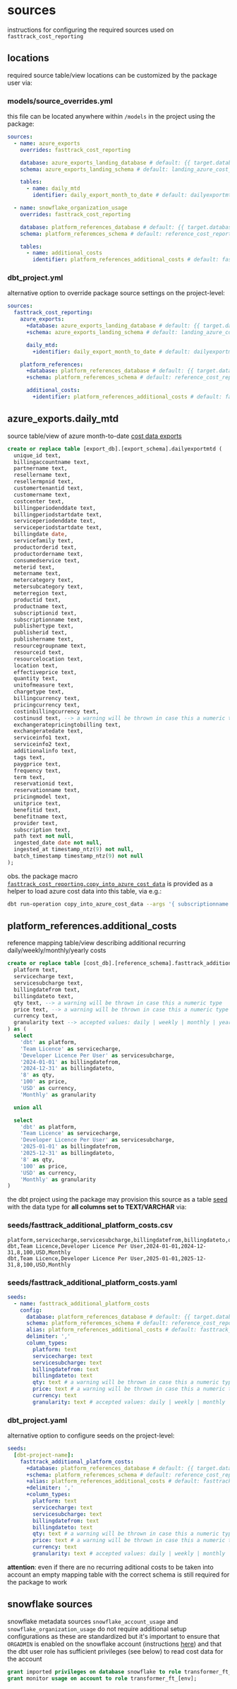 # sources
instructions for configuring the required sources used on `fasttrack_cost_reporting`

## locations
required source table/view locations can be customized by the package user via:

### models/source_overrides.yml
this file can be located anywhere within `/models` in the project using the package:

```yaml
sources:
  - name: azure_exports
    overrides: fasttrack_cost_reporting

    database: azure_exports_landing_database # default: {{ target.database }}
    schema: azure_exports_landing_schema # default: landing_azure_cost_data_export

    tables:
      - name: daily_mtd
        identifier: daily_export_month_to_date # default: dailyexportmtd

  - name: snowflake_organization_usage
    overrides: fasttrack_cost_reporting

    database: platform_references_database # default: {{ target.database }}
    schema: platform_referemces_schema # default: reference_cost_reporting

    tables:
      - name: additional_costs
        identifier: platform_references_additional_costs # default: fasttrack_additional_platform_costs
```

### dbt_project.yml
alternative option to override package source settings on the project-level:

```yaml
sources:
  fasttrack_cost_reporting:
    azure_exports:
      +database: azure_exports_landing_database # default: {{ target.database }}
      +schema: azure_exports_landing_schema # default: landing_azure_cost_data_export

      daily_mtd:
        +identifier: daily_export_month_to_date # default: dailyexportmtd

    platform_references:
      +database: platform_references_database # default: {{ target.database }}
      +schema: platform_referemces_schema # default: reference_cost_reporting

      additional_costs:
        +identifier: platform_references_additional_costs # default: fasttrack_additional_platform_costs
```

## azure_exports.daily_mtd
source table/view of azure month-to-date
[cost data exports](https://learn.microsoft.com/en-us/azure/cost-management-billing/costs/tutorial-export-acm-data)

```sql
create or replace table [export_db].[export_schema].dailyexportmtd (
  unique_id text,
  billingaccountname text,
  partnername text,
  resellername text,
  resellermpnid text,
  customertenantid text,
  customername text,
  costcenter text,
  billingperiodenddate text,
  billingperiodstartdate text,
  serviceperiodenddate text,
  serviceperiodstartdate text,
  billingdate date,
  servicefamily text,
  productorderid text,
  productordername text,
  consumedservice text,
  meterid text,
  metername text,
  metercategory text,
  metersubcategory text,
  meterregion text,
  productid text,
  productname text,
  subscriptionid text,
  subscriptionname text,
  publishertype text,
  publisherid text,
  publishername text,
  resourcegroupname text,
  resourceid text,
  resourcelocation text,
  location text,
  effectiveprice text,
  quantity text,
  unitofmeasure text,
  chargetype text,
  billingcurrency text,
  pricingcurrency text,
  costinbillingcurrency text,
  costinusd text, --> a warning will be thrown in case this a numeric type
  exchangeratepricingtobilling text,
  exchangeratedate text,
  serviceinfo1 text,
  serviceinfo2 text,
  additionalinfo text,
  tags text,
  paygprice text,
  frequency text,
  term text,
  reservationid text,
  reservationname text,
  pricingmodel text,
  unitprice text,
  benefitid text,
  benefitname text,
  provider text,
  subscription text,
  path text not null,
  ingested_date date not null,
  ingested_at timestamp_ntz(9) not null,
  batch_timestamp timestamp_ntz(9) not null
);
```

obs. the package macro
[`fasttrack_cost_reporting.copy_into_azure_cost_data`](https://github.com/bdsoy/fasttrack_cost_reporting/blob/main/macros/azure/copy_into_azure_cost_data.sql)
is provided as a helper to load azure cost data into this table, via e.g.:
```sh
dbt run-operation copy_into_azure_cost_data --args '{ subscriptionname: DEV_TST___ISOLATED___FASTTRACK_SF_DEV, stagename: STAGE_AZURE_COST_DATA_EXPORT_DEV }'
```

## platform_references.additional_costs
reference mapping table/view describing additional recurring daily/weekly/monthly/yearly costs

```sql
create or replace table [cost_db].[reference_schema].fasttrack_additional_platform_costs (
  platform text,
  servicecharge text,
  servicesubcharge text,
  billingdatefrom text,
  billingdateto text,
  qty text, --> a warning will be thrown in case this a numeric type
  price text, --> a warning will be thrown in case this a numeric type
  currency text,
  granularity text --> accepted values: daily | weekly | monthly | yearly
) as (
  select
    'dbt' as platform,
    'Team Licence' as servicecharge,
    'Developer Licence Per User' as servicesubcharge,
    '2024-01-01' as billingdatefrom,
    '2024-12-31' as billingdateto,
    '8' as qty,
    '100' as price,
    'USD' as currency,
    'Monthly' as granularity

  union all

  select
    'dbt' as platform,
    'Team Licence' as servicecharge,
    'Developer Licence Per User' as servicesubcharge,
    '2025-01-01' as billingdatefrom,
    '2025-12-31' as billingdateto,
    '8' as qty,
    '100' as price,
    'USD' as currency,
    'Monthly' as granularity
)
```

the dbt project using the package may provision this source as a table
[seed](https://docs.getdbt.com/docs/build/seeds)
with the data type for **all columns set to TEXT/VARCHAR** via:

### seeds/fasttrack_additional_platform_costs.csv
```csv
platform,servicecharge,servicesubcharge,billingdatefrom,billingdateto,qty,price,currency,granularity
dbt,Team Licence,Developer Licence Per User,2024-01-01,2024-12-31,8,100,USD,Monthly
dbt,Team Licence,Developer Licence Per User,2025-01-01,2025-12-31,8,100,USD,Monthly
```

### seeds/fasttrack_additional_platform_costs.yaml
```yaml
seeds:
  - name: fasttrack_additional_platform_costs
    config:
      database: platform_references_database # default: {{ target.database }}
      schema: platform_referemces_schema # default: reference_cost_reporting
      alias: platform_references_additional_costs # default: fasttrack_additional_platform_costs
      delimiter: ','
      column_types:
        platform: text
        servicecharge: text
        servicesubcharge: text
        billingdatefrom: text
        billingdateto: text
        qty: text # a warning will be thrown in case this a numeric type
        price: text # a warning will be thrown in case this a numeric type
        currency: text
        granularity: text # accepted values: daily | weekly | monthly | yearly       
```

### dbt_project.yaml
alternative option to configure seeds on the project-level:

```yaml
seeds:
  [dbt-project-name]:
    fasttrack_additional_platform_costs:
      +database: platform_references_database # default: {{ target.database }}
      +schema: platform_referemces_schema # default: reference_cost_reporting
      +alias: platform_references_additional_costs # default: fasttrack_additional_platform_costs
      +delimiter: ','
      +column_types:
        platform: text
        servicecharge: text
        servicesubcharge: text
        billingdatefrom: text
        billingdateto: text
        qty: text # a warning will be thrown in case this a numeric type
        price: text # a warning will be thrown in case this a numeric type
        currency: text
        granularity: text # accepted values: daily | weekly | monthly | yearly    
```

**attention**: even if there are no recurring aditional costs to be taken into account an empty
mapping table with the correct schema is still required for the package to work

## snowflake sources
snowflake metadata sources `snowflake_account_usage` and `snowflake_organization_usage` do not
require additional setup configurations as these are standardized but it's important to ensure
that `ORGADMIN` is enabled on the snowflake account (instructions
[here](https://select.dev/docs/snowflake-metadata-access#step-5-ensure-your-account-has-orgadmin-access))
and that the dbt user role has sufficient privileges (see below) to read cost data for the account

```sql
grant imported privileges on database snowflake to role transformer_ft_[env];
grant monitor usage on account to role transformer_ft_[env];
```
